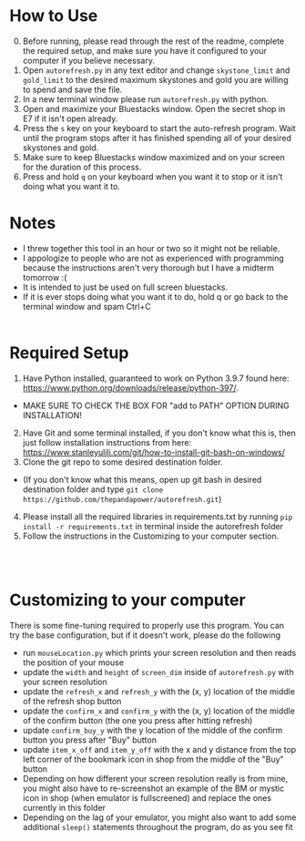 <h1>How to Use </h1>

0. Before running, please read through the rest of the readme, complete the required setup, and make sure you have it configured to your computer if you believe necessary. 
1. Open `autorefresh.py` in any text editor and change `skystone_limit` and `gold_limit` to the desired maximum skystones and gold you are willing to spend and save the file.
2. In a new terminal window please run `autorefresh.py` with python.
3. Open and maximize your Bluestacks window. Open the secret shop in E7 if it isn't open already. 
4. Press the `s` key on your keyboard to start the auto-refresh program. Wait until the program stops after it has finished spending all of your desired skystones and gold.
5. Make sure to keep Bluestacks window maximized and on your screen for the duration of this process.
6. Press and hold `q` on your keyboard when you want it to stop or it isn't doing what you want it to.
<h1>Notes </h1>

 - I threw together this tool in an hour or two so it might not be reliable.
 - I appologize to people who are not as experienced with programming because the instructions aren't very thorough but I have a midterm tomorrow :(
 - It is intended to just be used on full screen bluestacks.
 - If it is ever stops doing what you want it to do, hold q or go back to the terminal window and spam Ctrl+C
<br></br>

<h1>Required Setup</h1>


1. Have Python installed, guaranteed to work on Python 3.9.7 found here: https://www.python.org/downloads/release/python-397/.
 - MAKE SURE TO CHECK THE BOX FOR "add to PATH" OPTION DURING INSTALLATION!
2. Have Git and some terminal installed, if you don't know what this is, then just follow installation instructions from here: https://www.stanleyulili.com/git/how-to-install-git-bash-on-windows/
3. Clone the git repo to some desired destination folder.
 - (If you don't know what this means, open up git bash in desired destination folder and type `git clone https://github.com/thepandapower/autorefresh.git`)
4. Please install all the required libraries in requirements.txt by running `pip install -r requirements.txt` in terminal inside the autorefresh folder
5. Follow the instructions in the Customizing to your computer section.

<br></br>
<h1>Customizing to your computer</h1>
There is some fine-tuning required to properly use this program. 
You can try the base configuration, but if it doesn't work, please do the following

 - run `mouseLocation.py` which prints your screen resolution and then reads the position of your mouse
 - update the `width` and `height` of `screen_dim` inside of `autorefresh.py` with your screen resolution
 - update the `refresh_x` and `refresh_y` with the (x, y) location of the middle of the refresh shop button
 - update the `confirm_x` and `confirm_y` with the (x, y) location of the middle of the confirm button (the one you press after hitting refresh)
 - update `confirm_buy_y` with the y location of the middle of the confirm button you press after "Buy" button
 - update `item_x_off` and `item_y_off` with the x and y distance from the top left corner of the bookmark icon in shop from the middle of the "Buy" button
 - Depending on how different your screen resolution really is from mine, you might also have to re-screenshot an example of the BM or mystic icon in shop (when emulator is fullscreened) and replace the ones currently in this folder
 - Depending on the lag of your emulator, you might also want to add some additional `sleep()` statements throughout the program, do as you see fit